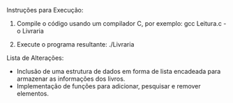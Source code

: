 Instruções para Execução:

1. Compile o código usando um compilador C, por exemplo:
   gcc Leitura.c -o Livraria

2. Execute o programa resultante:
   ./Livraria

Lista de Alterações:

- Inclusão de uma estrutura de dados em forma de lista encadeada para armazenar as informações dos livros.
- Implementação de funções para adicionar, pesquisar e remover elementos.

